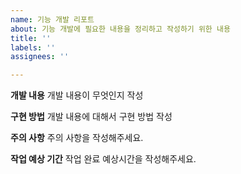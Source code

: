 ```yaml
---
name: 기능 개발 리포트
about: 기능 개발에 필요한 내용을 정리하고 작성하기 위한 내용
title: ''
labels: ''
assignees: ''

---
```


**개발 내용**
개발 내용이 무엇인지 작성

**구현 방법**
개발 내용에 대해서 구현 방법 작성

**주의 사항**
주의 사항을 작성해주세요.

**작업 예상 기간**
작업 완료 예상시간을 작성해주세요.
